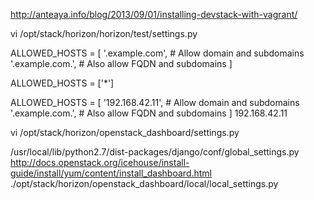 http://anteaya.info/blog/2013/09/01/installing-devstack-with-vagrant/


vi /opt/stack/horizon/horizon/test/settings.py

ALLOWED_HOSTS = [
    '.example.com',  # Allow domain and subdomains
    '.example.com.',  # Also allow FQDN and subdomains
]

ALLOWED_HOSTS = ['*']

ALLOWED_HOSTS = [
    '192.168.42.11',  # Allow domain and subdomains
    '.example.com.',  # Also allow FQDN and subdomains
]
192.168.42.11

vi /opt/stack/horizon/openstack_dashboard/settings.py

/usr/local/lib/python2.7/dist-packages/django/conf/global_settings.py
http://docs.openstack.org/icehouse/install-guide/install/yum/content/install_dashboard.html
./opt/stack/horizon/openstack_dashboard/local/local_settings.py